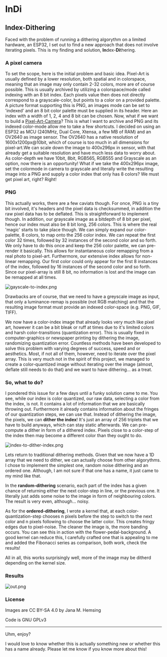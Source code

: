 # InDi
## **In**dex-**Di**thering

Faced with the problem of running a dithering algorythm on a limited hardware, an ESP32, I set out to find a new approach that does not involve iterating pixels. This is my finding and solution, **In**dex-**Di**thering.

### A pixel camera

To set the scope, here is the initial problem and basic idea.
Pixel-Art is usually defined by a lower resolution, both spatial and in colorspace, meaning that an image may only contain 2-32 colors, more are of course possible. This is usually archived by utilizing a colorspace/mode called indexing with an 8 bit index. Each pixels value then does not directly correspond to a grayscale-color, but points to a color on a provided palette. A picture format supporting this is PNG, an images mode can be set to 'indexed' and an 8 bit color palette must be supplied in its header. Here an index with a width of 1, 2, 4 and 8 bit can be chosen.
Now, what if we want to build a [Pixel-Art-Camera](https://github.com/Jana-Marie/Picsy)? This is what I want to archive and PNG and its indexed color-mode allow me to take a few shortcuts. I decided on using an ESP32 as MCU (240MHz, Dual Core, Xtensa, a few MB of RAM) and an OV2640 as image sensor. The OV2640 has a native resolution of 1600x1200px@10bit, which of course is too much in all dimensions for pixel-art.We can scale down the image to 400x296px in sensor, with that already get a suitable resolution and have much less data to worry about. As color-depth we have 10bit, 8bit, RGB565, RGB555 and Grayscale as an option, now there is an opportunity! What if we take the 400x296px image, set the colormode in camera to grayscale and literally write the resulting image into a PNG and supply a color index that only has 8 colors? We must get pixel art, right? Right!

### PNG

This actually works, there are a few caviats though. For once, PNG is a tiny bit involved, it's headers and the pixel data is checksummed, in addition the raw pixel data has to be deflated. This is straightforward to implement though. In addition, our grayscale image as a bitdepth of 8 bit per pixel, hence our index must also be 8 bit long, 256 colors. This is where the real 'magic' starts to take place though. We can simply expand our color-palette, 8 colors, to map onto the 256 color index. We can repeat the first color 32 times, followed by 32 instances of the second color and so forth. We only have to do this once and keep the 256 color palette, we can pre-render it basically. This allows for instantaneous color remapping from a real photo to pixel-art. Furthermore, our extensive index allows for non-linear remapping. Our first color could only appear for the first 8 instances of the index, followed by 16 instances of the second color and so forth. Since our pixel-array is still 8 bit, no information is lost and the image can be remapped at all times.

![gayscale-to-index.png](gayscale-to-index.png)

Drawbacks are of course, that we need to have a greyscale image as input, that only a luminance-remap is possible (not RGB matching) and that the resulting image format must provide an indexed color-space (e.g. PNG, GIF, TIFF).

We now have a color-index image that already looks very much like pixel art, however it can be a bit bleak or ruff at times due to it's limited colors and harsh color-transitions (quantization error). This is usually fixed in computer-graphics or newspaper printing by dithering the image, randomizing quantization error. Countless methods have been developed to solve this problem with varying degrees of success, speed and or aesthetics. Most, if not all of them, however, need to iterate over the pixel array. This is very much not in the spirit of this project, we managed to create a color-quantized image without iterating over the image (almost, deflate still needs to do that) and we want to have dithering... as a treat.

### So, what to do?

I pondered this issue for a few days until a funky solution came to me. You see, while our index is color quantized, our raw data, selecting a color from the index, is not. It contains a lot of information that we are basically throwing out. Furthermore it already contains information about the fringes of our quantization steps, we can use that. Instead of dithering the image, the pixels, we can **dither the index**! It's just an array of 256 triplets that we have to build anyways, which can stay static afterwards. We can pre-compute a dither in form of a dithered index. Pixels close to a color-step of the index then may become a different color than they ought to do.

![index-to-dither-index.png](index-to-dither-index.png)

Lets return to traditional dithering methods. Given that we now have a 1D array that we need to dither, we can actually choose from other algorythms. I chose to implement the simplest one, random noise dithering and an ordered one. Although, I am not sure if that one has a name, it just came to my mind like that.

In the **random-dithering** scenario, each part of the index has a given chance of returning either the next color-step in line, or the previous one. It literally just adds some noise to the image in form of neighbouring colors. The result is very even, although... noisy.

As for the **ordered-dithering**, I wrote a kernel that, at each color-quantization-step chooses n pixels before the step to switch to the next color and n pixels following to choose the latter color. This creates fringy edges due to pixel-noise. The cleaner the image is, the more banding occurs. You can see this in action with the flower-pedal-background. A good kernel can reduce this, I carefully crafted one that is appealing to me and added the Fibonacci series as comparison, both work, check the results!

All in all, this works surprisingly well, more of the image may be ditherd depending on the kernel size.

### Results

![out.png](out.png)

### License

Images are CC BY-SA 4.0 by Jana M. Hemsing

Code is GNU GPLv3 

---

Uhm, enjoy?

I would love to know whether this is actually something new or whether this has a name already. Please let me know if you know more about this!
